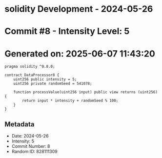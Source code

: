 ﻿# solidity Development - 2024-05-26
# Commit #8 - Intensity Level: 5
# Generated on: 2025-06-07 11:43:20
```solidity
pragma solidity ^0.8.0;

contract DataProcessor8 {
    uint256 public intensity = 5;
    uint256 private randomSeed = 541078;

    function processValue(uint256 input) public view returns (uint256) {
        return input * intensity + randomSeed % 100;
    }
}
```
## Metadata
- Date: 2024-05-26
- Intensity: 5
- Commit Number: 8
- Random ID: 828111309

